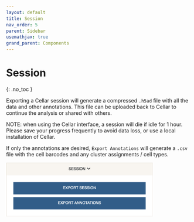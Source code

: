 ```yaml
---
layout: default
title: Session
nav_order: 5
parent: Sidebar
usemathjax: true
grand_parent: Components
---
```


# Session
{: .no_toc }

Exporting a Cellar session will generate a compressed `.h5ad` file with
all the data and other annotations. This file can be uploaded back to Cellar
to continue the analysis or shared with others.

NOTE: when using the Cellar interface, a session will die if idle for 1 hour.
Please save your progress frequently to avoid data loss, or use a local
installation of Cellar.

If only the annotations are desired, `Export Annotations` will generate
a `.csv` file with the cell barcodes and any cluster assignments / cell types.

<img src="../../../images/session.png" width="400" class="center"/>
